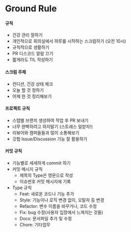 # Ground Rule

#### 규칙

  - 건강 관리 잘하기
  - 개인적으로 회의실에서 하루를 시작하는 스크럼하기 (오전 10시)
  - 규칙적으로 생활하기
  - PR 디스코드 알람 끄기
  - 짧게라도 TIL 작성하기

#### 스크럼 주제

  - 컨디션, 건강 상태 체크
  - 오늘 할 것 정하기
  - 어제 한 것 정리해보기

#### 프로젝트 규칙

  - 스텝별 브랜치 생성하여 작업 후 PR 보내기
  - 너무 완벽하려고 하지말기 (스트레스 덜받자!)
  - 리뷰어와 캠퍼들들과 많이 소통해보기
  - 깃헙 Issue/Discussion 기능 잘 활용하기

#### 커밋 규칙

  - 기능별로 세세하게 commit 하기
  - 커밋 메시지 규칙
    - 제목의 Type은 영문으로 작성
    - 이슈번호 커밋 메시지에 기록
  - Type 규칙
    - Feat: 새로운 코드나 기능 추가
    - Style: 기능이나 로직 변경 없이, 오탈자 등 변경
    - Refactor: 변수 이름을 바꾸거나, 코드 수정
    - Fix: bug 수정(사용자 입장에서 느껴지는 것들)
    - Docs: 문서파일 추가 및 수정
    - Chore: 기타업무
